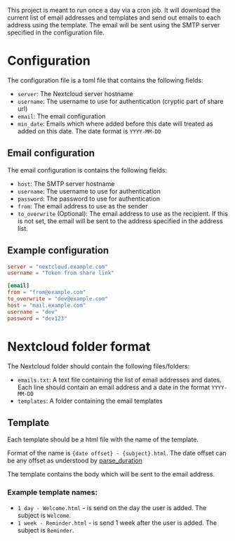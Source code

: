 This project is meant to run once a day via a cron job. It will download the current list of email addresses and templates and send out emails to each address using the template. The email will be sent using the SMTP server specified in the configuration file.

# Configuration

The configuration file is a toml file that contains the following fields:
- `server`: The Nextcloud server hostname
- `username`: The username to use for authentication (cryptic part of share url)
- `email`: The email configuration
- `min_date`: Emails which where added before this date will treated as added on this date. The date format is `YYYY-MM-DD`


## Email configuration

The email configuration is contains the following fields:
- `host`: The SMTP server hostname
- `username`: The username to use for authentication
- `password`: The password to use for authentication
- `from`: The email address to use as the sender
- `to_overwrite` (Optional): The email address to use as the recipient. If this is not set, the email will be sent to the address specified in the address list.

## Example configuration

```toml
server = "nextcloud.example.com"
username = "Token from share link"

[email]
from = "from@example.com"
to_overwrite = "dev@example.com"
host = "mail.example.com"
username = "dev"
password = "dev123"
```

# Nextcloud folder format

The Nextcloud folder should contain the following files/folders:
- `emails.txt`: A text file containing the list of email addresses and dates. Each line should contain an email address and a date in the format `YYYY-MM-DD`
- `templates`: A folder containing the email templates

## Template

Each template should be a html file with the name of the template.

Format of the name is `{date offset} - {subject}.html`. The date offset can be any offset as understood by [parse_duration](https://docs.rs/parse_duration/latest/parse_duration/)

The template contains the body which will be sent to the email address.

### Example template names:

 * `1 day - Welcome.html` - is send on the day the user is added. The subject is `Welcome`.
 * `1 week - Reminder.html` - is send 1 week after the user is added. The subject is `Reminder`.